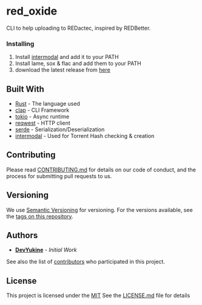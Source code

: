# red_oxide

CLI to help uploading to REDactec, inspired by REDBetter.

### Installing

1. Install [intermodal](https://github.com/casey/intermodal#installation) and add it to your PATH
2. Install lame, sox & flac and add them to your PATH
3. download the latest release from [here](https://github.com/DevYukine/red_oxide/releases)

## Built With

- [Rust](https://www.rust-lang.org/) - The language used
- [clap](https://github.com/clap-rs/clap) - CLI Framework
- [tokio](https://tokio.rs/) - Async runtime
- [reqwest](https://github.com/seanmonstar/reqwest) - HTTP client
- [serde](https://serde.rs/) - Serialization/Deserialization
- [intermodal](https://github.com/casey/intermodal) - Used for Torrent Hash checking & creation

## Contributing

Please read [CONTRIBUTING.md](CONTRIBUTING.md) for details on our code
of conduct, and the process for submitting pull requests to us.

## Versioning

We use [Semantic Versioning](http://semver.org/) for versioning. For the versions
available, see the [tags on this
repository](https://github.com/DevYukine/red_oxide/tags).

## Authors

- **[DevYukine](https://github.com/DevYukine)** - *Initial Work*

See also the list of
[contributors](https://github.com/DevYukine/red_oxide/contributors)
who participated in this project.

## License

This project is licensed under the [MIT](LICENSE) See the [LICENSE.md](LICENSE) file for details
